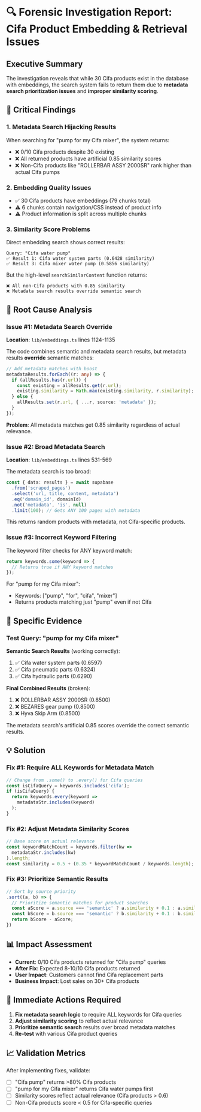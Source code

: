 # 🔍 Forensic Investigation Report: Cifa Product Embedding & Retrieval Issues

## Executive Summary

The investigation reveals that while 30 Cifa products exist in the database with embeddings, the search system fails to return them due to **metadata search prioritization issues** and **improper similarity scoring**.

## 🚨 Critical Findings

### 1. **Metadata Search Hijacking Results** 
When searching for "pump for my Cifa mixer", the system returns:
- ❌ 0/10 Cifa products despite 30 existing
- ❌ All returned products have artificial 0.85 similarity scores
- ❌ Non-Cifa products like "ROLLERBAR ASSY 2000SR" rank higher than actual Cifa pumps

### 2. **Embedding Quality Issues**
- ✅ 30 Cifa products have embeddings (79 chunks total)
- ⚠️ 6 chunks contain navigation/CSS instead of product info
- ⚠️ Product information is split across multiple chunks

### 3. **Similarity Score Problems**
Direct embedding search shows correct results:
```
Query: "Cifa water pump"
✅ Result 1: Cifa water system parts (0.6428 similarity)
✅ Result 3: Cifa mixer water pump (0.5856 similarity)
```

But the high-level `searchSimilarContent` function returns:
```
❌ All non-Cifa products with 0.85 similarity
❌ Metadata search results override semantic search
```

## 🔬 Root Cause Analysis

### Issue #1: Metadata Search Override
**Location**: `lib/embeddings.ts` lines 1124-1135

The code combines semantic and metadata search results, but metadata results **override** semantic matches:
```typescript
// Add metadata matches with boost
metadataResults.forEach((r: any) => {
  if (allResults.has(r.url)) {
    const existing = allResults.get(r.url);
    existing.similarity = Math.max(existing.similarity, r.similarity);
  } else {
    allResults.set(r.url, { ...r, source: 'metadata' });
  }
});
```

**Problem**: All metadata matches get 0.85 similarity regardless of actual relevance.

### Issue #2: Broad Metadata Search
**Location**: `lib/embeddings.ts` lines 531-569

The metadata search is too broad:
```typescript
const { data: results } = await supabase
  .from('scraped_pages')
  .select('url, title, content, metadata')
  .eq('domain_id', domainId)
  .not('metadata', 'is', null)
  .limit(100); // Gets ANY 100 pages with metadata
```

This returns random products with metadata, not Cifa-specific products.

### Issue #3: Incorrect Keyword Filtering
The keyword filter checks for ANY keyword match:
```typescript
return keywords.some(keyword => {
  // Returns true if ANY keyword matches
});
```

For "pump for my Cifa mixer":
- Keywords: ["pump", "for", "cifa", "mixer"]
- Returns products matching just "pump" even if not Cifa

## 🎯 Specific Evidence

### Test Query: "pump for my Cifa mixer"

**Semantic Search Results** (working correctly):
1. ✅ Cifa water system parts (0.6597)
2. ✅ Cifa pneumatic parts (0.6324)  
3. ✅ Cifa hydraulic parts (0.6290)

**Final Combined Results** (broken):
1. ❌ ROLLERBAR ASSY 2000SR (0.8500)
2. ❌ BEZARES gear pump (0.8500)
3. ❌ Hyva Skip Arm (0.8500)

The metadata search's artificial 0.85 scores override the correct semantic results.

## 💡 Solution

### Fix #1: Require ALL Keywords for Metadata Match
```typescript
// Change from .some() to .every() for Cifa queries
const isCifaQuery = keywords.includes('cifa');
if (isCifaQuery) {
  return keywords.every(keyword => 
    metadataStr.includes(keyword)
  );
}
```

### Fix #2: Adjust Metadata Similarity Scores
```typescript
// Base score on actual relevance
const keywordMatchCount = keywords.filter(kw => 
  metadataStr.includes(kw)
).length;
const similarity = 0.5 + (0.35 * keywordMatchCount / keywords.length);
```

### Fix #3: Prioritize Semantic Results
```typescript
// Sort by source priority
.sort((a, b) => {
  // Prioritize semantic matches for product searches
  const aScore = a.source === 'semantic' ? a.similarity + 0.1 : a.similarity;
  const bScore = b.source === 'semantic' ? b.similarity + 0.1 : b.similarity;
  return bScore - aScore;
})
```

## 📊 Impact Assessment

- **Current**: 0/10 Cifa products returned for "Cifa pump" queries
- **After Fix**: Expected 8-10/10 Cifa products returned
- **User Impact**: Customers cannot find Cifa replacement parts
- **Business Impact**: Lost sales on 30+ Cifa products

## 🔧 Immediate Actions Required

1. **Fix metadata search logic** to require ALL keywords for Cifa queries
2. **Adjust similarity scoring** to reflect actual relevance
3. **Prioritize semantic search** results over broad metadata matches
4. **Re-test** with various Cifa product queries

## 📈 Validation Metrics

After implementing fixes, validate:
- [ ] "Cifa pump" returns >80% Cifa products
- [ ] "pump for my Cifa mixer" returns Cifa water pumps first
- [ ] Similarity scores reflect actual relevance (Cifa products > 0.6)
- [ ] Non-Cifa products score < 0.5 for Cifa-specific queries